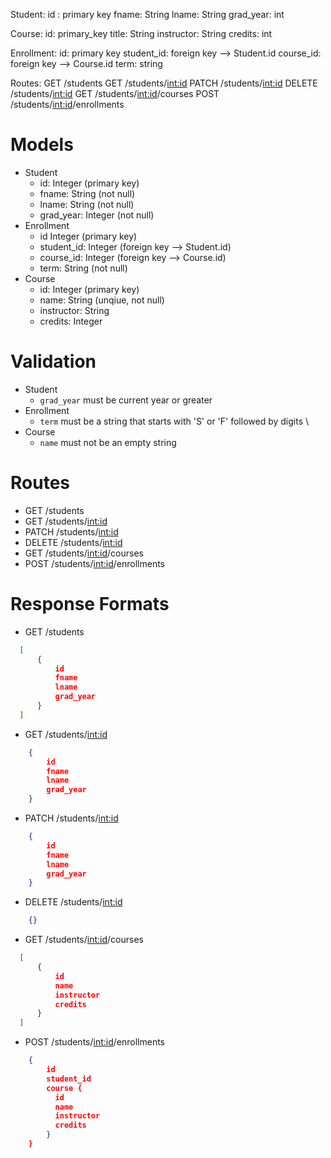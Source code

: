 
Student:
    id : primary key
    fname: String
    lname: String
    grad_year: int

Course:
    id: primary_key
    title: String
    instructor: String
    credits: int

Enrollment:
    id: primary key
    student_id: foreign key --> Student.id
    course_id: foreign key --> Course.id
    term: string

Routes:
    GET /students
    GET /students/<int:id>
    PATCH /students/<int:id>
    DELETE /students/<int:id>
    GET /students/<int:id>/courses
    POST /students/<int:id>/enrollments

# Models

 - Student
    - id:         Integer (primary key)
    - fname:      String (not null)
    - lname:      String (not null)
    - grad_year:  Integer (not null)
 - Enrollment
    - id          Integer (primary key)
    - student_id: Integer (foreign key --> Student.id) 
    - course_id:  Integer (foreign key --> Course.id) 
    - term:       String (not null)
 - Course
    - id:         Integer (primary key)
    - name:       String (unqiue, not null)
    - instructor: String 
    - credits:    Integer
# Validation

  - Student
    - `grad_year` must be current year or greater
  - Enrollment
    - `term` must be a string that starts with 'S' or 'F' followed by digits \
  - Course
    - `name` must not be an empty string
# Routes

  - GET /students
  - GET /students/<int:id>
  - PATCH /students/<int:id>
  - DELETE /students/<int:id>
  - GET /students/<int:id>/courses
  - POST /students/<int:id>/enrollments
    

# Response Formats

  - GET /students
  ```json
    [
        {
            id
            fname
            lname
            grad_year
        }
    ]
  ```
  - GET /students/<int:id>
  ```json
      {
          id
          fname
          lname
          grad_year
      }
  ```
  - PATCH /students/<int:id>
  ```json
      {
          id
          fname
          lname
          grad_year
      }
  ```

  - DELETE /students/<int:id>
  ```json
      {}
  ```
  - GET /students/<int:id>/courses
  ```json
    [
        {
            id
            name
            instructor
            credits
        }
    ]

  ```
  - POST /students/<int:id>/enrollments
  ```json
      {
          id
          student_id
          course {
            id
            name
            instructor
            credits
          }
      }
  ```